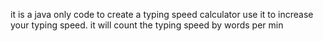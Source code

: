 it is a java only code to create a typing speed calculator use it to increase your typing speed.
it will count the typing speed by words per min
